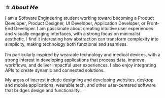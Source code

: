 
<!---
mollymilkhoney/mollymilkhoney is a ✨ special ✨ repository because its `README.md` (this file) appears on your GitHub profile.
You can click the Preview link to take a look at your changes.

<html>
    <img src="">
</html> --->


### ☆ 𝘼𝙗𝙤𝙪𝙩 𝙈𝙚
I am a Software Engineering student working toward becoming a Product Developer, Product Designer, UI Developer, Application Developer, or Front-End Developer. I am passionate about creating intuitive user experiences and visually engaging interfaces, with a strong focus on minimalist aesthetic. I find it interesting how abstraction can transform complexity into simplicity, making technology both functional and seamless.  <br>
<br>
I’m particularly inspired by wearable technology and medical devices, with a strong interest in developing applications that process data, improve workflows, and deliver impactful user experiences. I also enjoy integrating APIs to create dynamic and connected solutions.<br>

My areas of interest include designing and developing websites, desktop and mobile applications, wearable tech, and other user-centered software that bridges design and functionality.
 <br>

